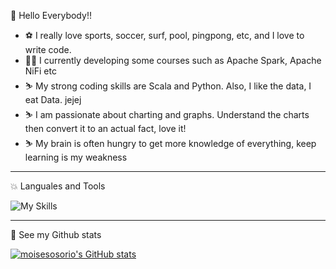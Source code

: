👋 Hello Everybody!!

- :soccer: I really love sports, soccer, surf, pool, pingpong, etc, and I love to write code.
- :surfing_man: I currently developing some courses such as Apache Spark, Apache NiFi etc
- :skier: My strong coding skills are Scala and Python. Also, I like the data, I eat Data. jejej
- :skier: I am passionate about charting and graphs. Understand the charts then convert it to an actual fact, love it!
- :skier: My brain is often hungry to get more knowledge of everything, keep learning is my weakness

---
 :boom: Languales and Tools

![My Skills](https://skills.thijs.gg/icons?i=py,idea,kubernetes,git,postgres,scala,js,html,docker,angular)

---
:muscle: See my Github stats

[![moisesosorio's GitHub stats](https://github-readme-stats.vercel.app/api?username=moisesosorio&count_private=true&show_icons=true&theme=transparent)](https://github.com/moisesosorio/github-readme-stats)
